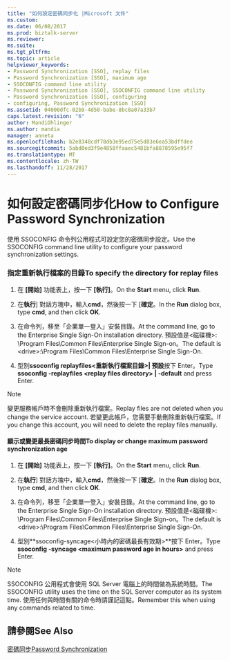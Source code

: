 ```yaml
---
title: "如何設定密碼同步化 |Microsoft 文件"
ms.custom: 
ms.date: 06/08/2017
ms.prod: biztalk-server
ms.reviewer: 
ms.suite: 
ms.tgt_pltfrm: 
ms.topic: article
helpviewer_keywords:
- Password Synchronization [SSO], replay files
- Password Synchronization [SSO], maximum age
- SSOCONFIG command line utility
- Password Synchronization [SSO], SSOCONFIG command line utility
- Password Synchronization [SSO], configuring
- configuring, Password Synchronization [SSO]
ms.assetid: 04000dfc-02b9-4d50-babe-8bc8a07a33b7
caps.latest.revision: "6"
author: MandiOhlinger
ms.author: mandia
manager: anneta
ms.openlocfilehash: b2e8348cdf78db3e95ed75e5d83e6ea53bdffdee
ms.sourcegitcommit: 5abd0ed3f9e4858ffaaec5481bfa8878595e95f7
ms.translationtype: MT
ms.contentlocale: zh-TW
ms.lasthandoff: 11/28/2017
---
```

# <a name="how-to-configure-password-synchronization"></a><span data-ttu-id="558d3-102">如何設定密碼同步化</span><span class="sxs-lookup"><span data-stu-id="558d3-102">How to Configure Password Synchronization</span></span>
<span data-ttu-id="558d3-103">使用 SSOCONFIG 命令列公用程式可設定您的密碼同步設定。</span><span class="sxs-lookup"><span data-stu-id="558d3-103">Use the SSOCONFIG command line utility to configure your password synchronization settings.</span></span>  
  
### <a name="to-specify-the-directory-for-replay-files"></a><span data-ttu-id="558d3-104">指定重新執行檔案的目錄</span><span class="sxs-lookup"><span data-stu-id="558d3-104">To specify the directory for replay files</span></span>  
  
1.  <span data-ttu-id="558d3-105">在 **[開始]** 功能表上，按一下 **[執行]**。</span><span class="sxs-lookup"><span data-stu-id="558d3-105">On the **Start** menu, click **Run**.</span></span>  
  
2.  <span data-ttu-id="558d3-106">在**執行**] 對話方塊中，輸入**cmd**，然後按一下 [**確定**。</span><span class="sxs-lookup"><span data-stu-id="558d3-106">In the **Run** dialog box, type **cmd**, and then click **OK**.</span></span>  
  
3.  <span data-ttu-id="558d3-107">在命令列，移至「企業單一登入」安裝目錄。</span><span class="sxs-lookup"><span data-stu-id="558d3-107">At the command line, go to the Enterprise Single Sign-On installation directory.</span></span> <span data-ttu-id="558d3-108">預設值是\<磁碟機\>: \Program Files\Common Files\Enterprise Single Sign-on。</span><span class="sxs-lookup"><span data-stu-id="558d3-108">The default is \<drive\>:\Program Files\Common Files\Enterprise Single Sign-On.</span></span>  
  
4.  <span data-ttu-id="558d3-109">型別**ssoconfig replayfiles\<重新執行檔案目錄\>&#124; 預設**按下 Enter。</span><span class="sxs-lookup"><span data-stu-id="558d3-109">Type **ssoconfig -replayfiles \<replay files directory\> &#124; -default** and press Enter.</span></span>  
  
> [!NOTE]
>  <span data-ttu-id="558d3-110">變更服務帳戶時不會刪除重新執行檔案。</span><span class="sxs-lookup"><span data-stu-id="558d3-110">Replay files are not deleted when you change the service account.</span></span> <span data-ttu-id="558d3-111">若變更此帳戶，您需要手動刪除重新執行檔案。</span><span class="sxs-lookup"><span data-stu-id="558d3-111">If you change this account, you will need to delete the replay files manually.</span></span>  
  
#### <a name="to-display-or-change-maximum-password-synchronization-age"></a><span data-ttu-id="558d3-112">顯示或變更最長密碼同步時間</span><span class="sxs-lookup"><span data-stu-id="558d3-112">To display or change maximum password synchronization age</span></span>  
  
1.  <span data-ttu-id="558d3-113">在 **[開始]** 功能表上，按一下 **[執行]**。</span><span class="sxs-lookup"><span data-stu-id="558d3-113">On the **Start** menu, click **Run**.</span></span>  
  
2.  <span data-ttu-id="558d3-114">在**執行**] 對話方塊中，輸入**cmd**，然後按一下 [**確定**。</span><span class="sxs-lookup"><span data-stu-id="558d3-114">In the **Run** dialog box, type **cmd**, and then click **OK**.</span></span>  
  
3.  <span data-ttu-id="558d3-115">在命令列，移至「企業單一登入」安裝目錄。</span><span class="sxs-lookup"><span data-stu-id="558d3-115">At the command line, go to the Enterprise Single Sign-On installation directory.</span></span> <span data-ttu-id="558d3-116">預設值是\<磁碟機\>: \Program Files\Common Files\Enterprise Single Sign-on。</span><span class="sxs-lookup"><span data-stu-id="558d3-116">The default is \<drive\>:\Program Files\Common Files\Enterprise Single Sign-On.</span></span>  
  
4.  <span data-ttu-id="558d3-117">型別**ssoconfig-syncage\<小時內的密碼最長有效期\>**按下 Enter。</span><span class="sxs-lookup"><span data-stu-id="558d3-117">Type **ssoconfig -syncage \<maximum password age in hours\>** and press Enter.</span></span>  
  
> [!NOTE]
>  <span data-ttu-id="558d3-118">SSOCONFIG 公用程式會使用 SQL Server 電腦上的時間做為系統時間。</span><span class="sxs-lookup"><span data-stu-id="558d3-118">The SSOCONFIG utility uses the time on the SQL Server computer as its system time.</span></span> <span data-ttu-id="558d3-119">使用任何與時間有關的命令時請謹記這點。</span><span class="sxs-lookup"><span data-stu-id="558d3-119">Remember this when using any commands related to time.</span></span>  
  
## <a name="see-also"></a><span data-ttu-id="558d3-120">請參閱</span><span class="sxs-lookup"><span data-stu-id="558d3-120">See Also</span></span>  
 [<span data-ttu-id="558d3-121">密碼同步</span><span class="sxs-lookup"><span data-stu-id="558d3-121">Password Synchronization</span></span>](../core/password-synchronization2.md)